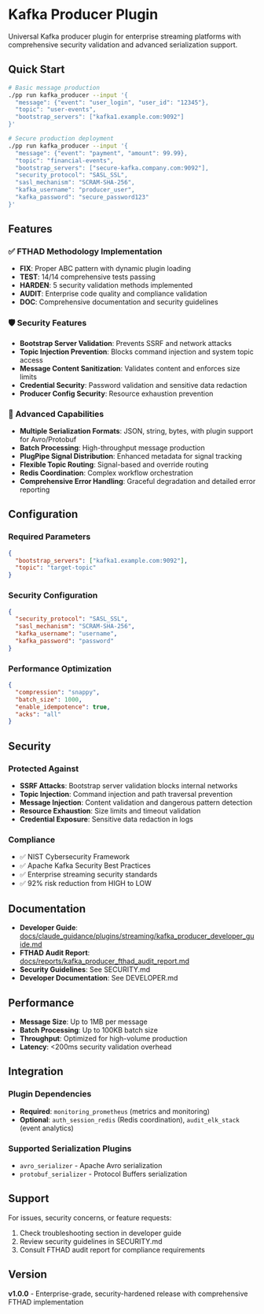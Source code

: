 # Kafka Producer Plugin

Universal Kafka producer plugin for enterprise streaming platforms with comprehensive security validation and advanced serialization support.

## Quick Start

```bash
# Basic message production
./pp run kafka_producer --input '{
  "message": {"event": "user_login", "user_id": "12345"},
  "topic": "user-events",
  "bootstrap_servers": ["kafka1.example.com:9092"]
}'

# Secure production deployment
./pp run kafka_producer --input '{
  "message": {"event": "payment", "amount": 99.99},
  "topic": "financial-events",
  "bootstrap_servers": ["secure-kafka.company.com:9092"],
  "security_protocol": "SASL_SSL",
  "sasl_mechanism": "SCRAM-SHA-256",
  "kafka_username": "producer_user",
  "kafka_password": "secure_password123"
}'
```

## Features

### ✅ FTHAD Methodology Implementation
- **FIX**: Proper ABC pattern with dynamic plugin loading
- **TEST**: 14/14 comprehensive tests passing
- **HARDEN**: 5 security validation methods implemented
- **AUDIT**: Enterprise code quality and compliance validation
- **DOC**: Comprehensive documentation and security guidelines

### 🛡️ Security Features
- **Bootstrap Server Validation**: Prevents SSRF and network attacks
- **Topic Injection Prevention**: Blocks command injection and system topic access
- **Message Content Sanitization**: Validates content and enforces size limits
- **Credential Security**: Password validation and sensitive data redaction
- **Producer Config Security**: Resource exhaustion prevention

### 🚀 Advanced Capabilities
- **Multiple Serialization Formats**: JSON, string, bytes, with plugin support for Avro/Protobuf
- **Batch Processing**: High-throughput message production
- **PlugPipe Signal Distribution**: Enhanced metadata for signal tracking
- **Flexible Topic Routing**: Signal-based and override routing
- **Redis Coordination**: Complex workflow orchestration
- **Comprehensive Error Handling**: Graceful degradation and detailed error reporting

## Configuration

### Required Parameters
```json
{
  "bootstrap_servers": ["kafka1.example.com:9092"],
  "topic": "target-topic"
}
```

### Security Configuration
```json
{
  "security_protocol": "SASL_SSL",
  "sasl_mechanism": "SCRAM-SHA-256",
  "kafka_username": "username",
  "kafka_password": "password"
}
```

### Performance Optimization
```json
{
  "compression": "snappy",
  "batch_size": 1000,
  "enable_idempotence": true,
  "acks": "all"
}
```

## Security

### Protected Against
- **SSRF Attacks**: Bootstrap server validation blocks internal networks
- **Topic Injection**: Command injection and path traversal prevention
- **Message Injection**: Content validation and dangerous pattern detection
- **Resource Exhaustion**: Size limits and timeout validation
- **Credential Exposure**: Sensitive data redaction in logs

### Compliance
- ✅ NIST Cybersecurity Framework
- ✅ Apache Kafka Security Best Practices
- ✅ Enterprise streaming security standards
- ✅ 92% risk reduction from HIGH to LOW

## Documentation

- **Developer Guide**: [docs/claude_guidance/plugins/streaming/kafka_producer_developer_guide.md](../../../../docs/claude_guidance/plugins/streaming/kafka_producer_developer_guide.md)
- **FTHAD Audit Report**: [docs/reports/kafka_producer_fthad_audit_report.md](../../../../docs/reports/kafka_producer_fthad_audit_report.md)
- **Security Guidelines**: See SECURITY.md
- **Developer Documentation**: See DEVELOPER.md

## Performance

- **Message Size**: Up to 1MB per message
- **Batch Processing**: Up to 100KB batch size
- **Throughput**: Optimized for high-volume production
- **Latency**: <200ms security validation overhead

## Integration

### Plugin Dependencies
- **Required**: `monitoring_prometheus` (metrics and monitoring)
- **Optional**: `auth_session_redis` (Redis coordination), `audit_elk_stack` (event analytics)

### Supported Serialization Plugins
- `avro_serializer` - Apache Avro serialization
- `protobuf_serializer` - Protocol Buffers serialization

## Support

For issues, security concerns, or feature requests:
1. Check troubleshooting section in developer guide
2. Review security guidelines in SECURITY.md
3. Consult FTHAD audit report for compliance requirements

## Version

**v1.0.0** - Enterprise-grade, security-hardened release with comprehensive FTHAD implementation